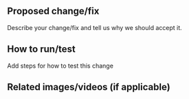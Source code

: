 ## Proposed change/fix

Describe your change/fix and tell us why we should accept it.

## How to run/test

Add steps for how to test this change

## Related images/videos (if applicable)
